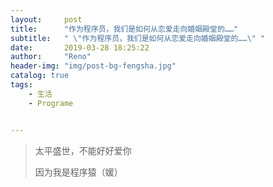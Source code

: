```yaml
---
layout:     post
title:      "作为程序员，我们是如何从恋爱走向婚姻殿堂的……"
subtitle:   " \"作为程序员，我们是如何从恋爱走向婚姻殿堂的……\" "
date:       2019-03-28 18:25:22
author:     "Reno"
header-img: "img/post-bg-fengsha.jpg"
catalog: true
tags:
    - 生活
    - Programe


---
```


> 太平盛世，不能好好爱你
>
> 因为我是程序猿（媛）